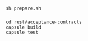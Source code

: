 


### 
```shell
sh prepare.sh
```


### 
```shell
cd rust/acceptance-contracts
capsule build
capsule test
```